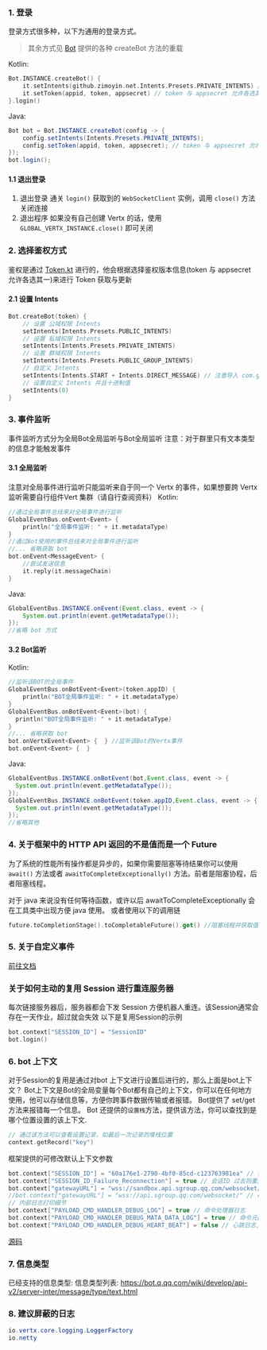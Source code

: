 ### 1. 登录
登录方式很多种，以下为通用的登录方式。
> 其余方式见 [Bot](src%2Fmain%2Fkotlin%2Fgithub%2Fzimoyin%2Fbot%2FBot.kt) 提供的各种 createBot 方法的重载

Kotlin:
```kotlin
Bot.INSTANCE.createBot() {
    it.setIntents(github.zimoyin.net.Intents.Presets.PRIVATE_INTENTS) //设置权限
    it.setToken(appid, token, appsecret) // token 与 appsecret 允许各选其一
}.login()
```

Java:
```java
Bot bot = Bot.INSTANCE.createBot(config -> {
    config.setIntents(Intents.Presets.PRIVATE_INTENTS);
    config.setToken(appid, token, appsecret); // token 与 appsecret 允许各选其一
});
bot.login();
```
#### 1.1 退出登录
1. 退出登录
通关 `login()` 获取到的 `WebSocketClient` 实例，调用 `close()` 方法关闭连接
2. 退出程序
如果没有自己创建 Vertx 的话，使用 `GLOBAL_VERTX_INSTANCE.close()` 即可关闭


### 2. 选择鉴权方式
鉴权是通过 [Token.kt](src%2Fmain%2Fkotlin%2Fgithub%2Fzimoyin%2Fnet%2FToken.kt) 进行的，他会根据选择鉴权版本信息(token 与 appsecret 允许各选其一)来进行 Token 获取与更新

#### 2.1 设置 Intents
```kotlin
Bot.createBot(token) {
    // 设置 公域权限 Intents
    setIntents(Intents.Presets.PUBLIC_INTENTS)
    // 设置 私域权限 Intents
    setIntents(Intents.Presets.PRIVATE_INTENTS)
    // 设置 群域权限 Intents
    setIntents(Intents.Presets.PUBLIC_GROUP_INTENTS)
    // 自定义 Intents
    setIntents(Intents.START + Intents.DIRECT_MESSAGE) // 注意导入 com.github.zimoyin.qqbot.net.plus
    // 设置自定义 Intents 并且十进制值
    setIntents(0)
}
```

### 3. 事件监听
事件监听方式分为全局Bot全局监听与Bot全局监听
注意：对于群里只有文本类型的信息才能触发事件
#### 3.1 全局监听
注意对全局事件进行监听只能监听来自于同一个 Vertx 的事件，如果想要跨 Vertx 监听需要自行组件Vert 集群（请自行查阅资料）
Kotlin:
```kotlin
//通过全局事件总线来对全局事件进行监听
GlobalEventBus.onEvent<Event> {
    println("全局事件监听: " + it.metadataType)
}
//通过Bot使用的事件总线来对全局事件进行监听
//... 省略获取 bot
bot.onEvent<MessageEvent> {
    //尝试发送信息
    it.reply(it.messageChain)
}
```

Java:
```java
GlobalEventBus.INSTANCE.onEvent(Event.class, event -> {
    System.out.println(event.getMetadataType());
});
//省略 bot 方式
```
#### 3.2 Bot监听
Kotlin:
```kotlin
//监听该BOT的全局事件
GlobalEventBus.onBotEvent<Event>(token.appID) {
    println("BOT全局事件监听: " + it.metadataType)
}
GlobalEventBus.onBotEvent<Event>(bot) {
  println("BOT全局事件监听: " + it.metadataType)
}
//... 省略获取 bot
bot.onVertxEvent<Event> {  } //监听该Bot的Vertx事件
bot.onEvent<Event> {  }
```
Java:
```java
GlobalEventBus.INSTANCE.onBotEvent(bot,Event.class, event -> {
  System.out.println(event.getMetadataType());
});
GlobalEventBus.INSTANCE.onBotEvent(token.appID,Event.class, event -> {
  System.out.println(event.getMetadataType());
});
//省略其他
```
### 4. 关于框架中的 HTTP API 返回的不是值而是一个 Future
为了系统的性能所有操作都是异步的，如果你需要阻塞等待结果你可以使用 `await()` 方法或者 `awaitToCompleteExceptionally()` 方法。前者是阻塞协程，后者阻塞线程。

对于 java 来说没有任何等待函数，或许以后 awaitToCompleteExceptionally 会在工具类中出现方便 java 使用。
或者使用以下的调用链
```kotlin
future.toCompletionStage().toCompletableFuture().get() //阻塞线程并获取值

```

### 5. 关于自定义事件
[前往文档](CustomEvent.md)

### 关于如何主动的复用 Session 进行重连服务器
每次链接服务器后，服务器都会下发 Session 方便机器人重连。该Session通常会存在一天作业，超过就会失效
以下是复用Session的示例
```kotlin
bot.context["SESSION_ID"] = "SessionID"
bot.login()
```

### 6. bot 上下文
对于Session的复用是通过对bot 上下文进行设置后进行的，那么上面是bot上下文？
Bot上下文是Bot的全局变量每个Bot都有自己的上下文，你可以在任何地方使用，他可以存储信息等，方便你跨事件数据传输或者报错。
Bot提供了 set/get 方法来报错每一个信息。
Bot 还提供的`设置栈`方法，提供该方法，你可以查找到是哪个位置设置的该上下文.
```kotlin
// 通过该方法可以查看设置记录，如最后一次记录的堆栈位置
context.getRecord("key")
```
框架提供的可修改默认上下文参数
```kotlin
bot.context["SESSION_ID"] = "60a176e1-2790-4bf0-85cd-c123763981ea" // 设置Session ID 用于复用已经存在的会话。注意：适用于沙盒环境，正式环境请谨慎使用
bot.context["SESSION_ID_Failure_Reconnection"] = true // 会话ID 过去则重连
bot.context["gatewayURL"] = "wss://sandbox.api.sgroup.qq.com/websocket/" // 硬编码设置wss接入点同时shards设置为1.不推荐使用
//bot.context["gatewayURL"] = "wss://api.sgroup.qq.com/websocket/" // 硬编码设置wss接入点同时shards设置为1.不推荐使用
// 内部日志打印细节
bot.context["PAYLOAD_CMD_HANDLER_DEBUG_LOG"] = true // 命令处理器日志
bot.context["PAYLOAD_CMD_HANDLER_DEBUG_MATA_DATA_LOG"] = true // 命令元数据日志
bot.context["PAYLOAD_CMD_HANDLER_DEBUG_HEART_BEAT"] = false // 心跳日志,不能单独开启应该与上面两个其中一个一并开启
```

[源码](..%2Fsrc%2Fmain%2Fkotlin%2Fcom%2Fgithub%2Fzimoyin%2Fqqbot%2Fbot%2FBotContent.kt)

### 7. 信息类型
已经支持的信息类型:
信息类型列表: https://bot.q.qq.com/wiki/develop/api-v2/server-inter/message/type/text.html

### 8. 建议屏蔽的日志
```java
io.vertx.core.logging.LoggerFactory
io.netty
```

